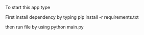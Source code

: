 To start this app type 

First install dependency by typing
pip install -r requirements.txt

then run file by using
python main.py